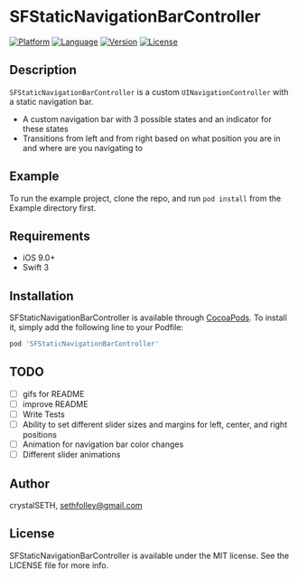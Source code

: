 # SFStaticNavigationBarController

[![Platform](http://img.shields.io/badge/platform-ios-blue.svg?style=flat
)](https://developer.apple.com/iphone/index.action)
[![Language](http://img.shields.io/badge/language-swift-brightgreen.svg?style=flat
)](https://developer.apple.com/swift)
[![Version](https://img.shields.io/cocoapods/v/SFStaticNavigationBarController.svg?style=flat)](http://cocoapods.org/pods/SFStaticNavigationBarController)
[![License](http://img.shields.io/badge/license-MIT-lightgrey.svg?style=flat
)](http://mit-license.org)

## Description
`SFStaticNavigationBarController` is a custom `UINavigationController` with a static navigation bar.
- A custom navigation bar with 3 possible states and an indicator for these states
- Transitions from left and from right based on what position you are in and where are you navigating to

## Example
To run the example project, clone the repo, and run `pod install` from the Example directory first.

## Requirements
- iOS 9.0+
- Swift 3

## Installation
SFStaticNavigationBarController is available through [CocoaPods](http://cocoapods.org). To install
it, simply add the following line to your Podfile:

```ruby
pod 'SFStaticNavigationBarController'
```
## TODO
- [ ] gifs for README
- [ ] improve README
- [ ] Write Tests
- [ ] Ability to set different slider sizes and margins for left, center, and right positions
- [ ] Animation for navigation bar color changes
- [ ] Different slider animations

## Author
crystalSETH, sethfolley@gmail.com

## License

SFStaticNavigationBarController is available under the MIT license. See the LICENSE file for more info.
